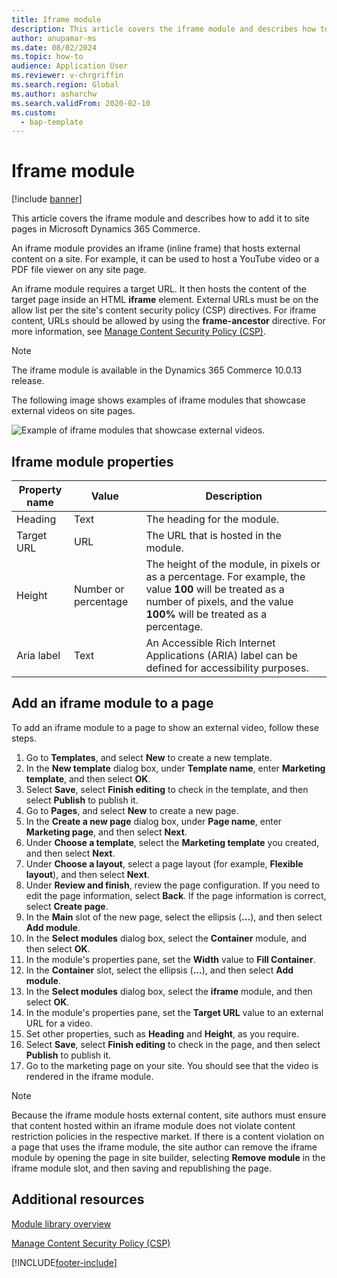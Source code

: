 ```yaml
---
title: Iframe module
description: This article covers the iframe module and describes how to add it to site pages in Microsoft Dynamics 365 Commerce.
author: anupamar-ms
ms.date: 08/02/2024
ms.topic: how-to
audience: Application User
ms.reviewer: v-chrgriffin
ms.search.region: Global
ms.author: asharchw
ms.search.validFrom: 2020-02-10
ms.custom: 
  - bap-template
---
```


# Iframe module

[!include [banner](includes/banner.md)]

This article covers the iframe module and describes how to add it to site pages in Microsoft Dynamics 365 Commerce.

An iframe module provides an iframe (inline frame) that hosts external content on a site. For example, it can be used to host a YouTube video or a PDF file viewer on any site page. 

An iframe module requires a target URL. It then hosts the content of the target page inside an HTML **iframe** element. External URLs must be on the allow list per the site's content security policy (CSP) directives. For iframe content, URLs should be allowed by using the **frame-ancestor** directive. For more information, see [Manage Content Security Policy (CSP)](dev-itpro/manage-csp.md).

> [!NOTE]
> The iframe module is available in the Dynamics 365 Commerce 10.0.13 release.

The following image shows examples of iframe modules that showcase external videos on site pages.

![Example of iframe modules that showcase external videos.](./media/ecommerce-iframe.PNG)

## Iframe module properties

| Property name             | Value                 | Description |
|---------------------------|-----------------------|-------------|
| Heading | Text | The heading for the module. |
| Target URL | URL | The URL that is hosted in the module. |
| Height | Number or percentage | The height of the module, in pixels or as a percentage. For example, the value **100** will be treated as a number of pixels, and the value **100%** will be treated as a percentage. |
| Aria label | Text | An Accessible Rich Internet Applications (ARIA) label can be defined for accessibility purposes. |

## Add an iframe module to a page

To add an iframe module to a page to show an external video, follow these steps.

1. Go to **Templates**, and select **New** to create a new template.
1. In the **New template** dialog box, under **Template name**, enter **Marketing template**, and then select **OK**.
1. Select **Save**, select **Finish editing** to check in the template, and then select **Publish** to publish it.
1. Go to **Pages**, and select **New** to create a new page.
1. In the **Create a new page** dialog box, under **Page name**, enter **Marketing page**, and then select **Next**.
1. Under **Choose a template**, select the **Marketing template** you created, and then select **Next**.
1. Under **Choose a layout**, select a page layout (for example, **Flexible layout**), and then select **Next**.
1. Under **Review and finish**, review the page configuration. If you need to edit the page information, select **Back**. If the page information is correct, select **Create page**. 
1. In the **Main** slot of the new page, select the ellipsis (**...**), and then select **Add module**.
1. In the **Select modules** dialog box, select the **Container** module, and then select **OK**.
1. In the module's properties pane, set the **Width** value to **Fill Container**.
1. In the **Container** slot, select the ellipsis (**...**), and then select **Add module**.
1. In the **Select modules** dialog box, select the **iframe** module, and then select **OK**.
1. In the module's properties pane, set the **Target URL** value to an external URL for a video.
1. Set other properties, such as **Heading** and **Height**, as you require.
1. Select **Save**, select **Finish editing** to check in the page, and then select **Publish** to publish it.
1. Go to the marketing page on your site. You should see that the video is rendered in the iframe module.

> [!NOTE]
> Because the iframe module hosts external content, site authors must ensure that content hosted within an iframe module does not violate content restriction policies in the respective market. If there is a content violation on a page that uses the iframe module, the site author can remove the iframe module by opening the page in site builder, selecting **Remove module** in the iframe module slot, and then saving and republishing the page.

## Additional resources

[Module library overview](starter-kit-overview.md)

[Manage Content Security Policy (CSP)](dev-itpro/manage-csp.md)


[!INCLUDE[footer-include](../includes/footer-banner.md)]
